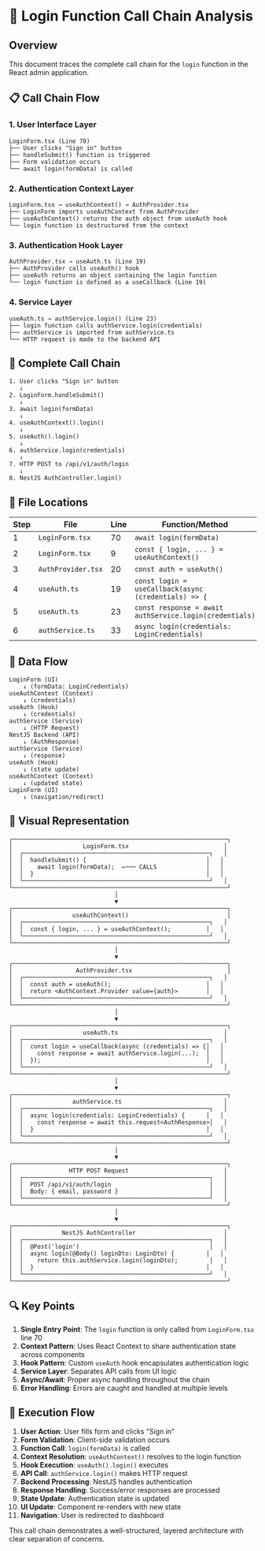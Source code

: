 # 🔗 Login Function Call Chain Analysis

## Overview
This document traces the complete call chain for the `login` function in the React admin application.

## 📋 Call Chain Flow

### 1. **User Interface Layer**
```
LoginForm.tsx (Line 70)
├── User clicks "Sign in" button
├── handleSubmit() function is triggered
├── Form validation occurs
└── await login(formData) is called
```

### 2. **Authentication Context Layer**
```
LoginForm.tsx → useAuthContext() → AuthProvider.tsx
├── LoginForm imports useAuthContext from AuthProvider
├── useAuthContext() returns the auth object from useAuth hook
└── login function is destructured from the context
```

### 3. **Authentication Hook Layer**
```
AuthProvider.tsx → useAuth.ts (Line 19)
├── AuthProvider calls useAuth() hook
├── useAuth returns an object containing the login function
└── login function is defined as a useCallback (Line 19)
```

### 4. **Service Layer**
```
useAuth.ts → authService.login() (Line 23)
├── login function calls authService.login(credentials)
├── authService is imported from authService.ts
└── HTTP request is made to the backend API
```

## 🎯 Complete Call Chain

```
1. User clicks "Sign in" button
   ↓
2. LoginForm.handleSubmit() 
   ↓
3. await login(formData) 
   ↓
4. useAuthContext().login() 
   ↓
5. useAuth().login() 
   ↓
6. authService.login(credentials) 
   ↓
7. HTTP POST to /api/v1/auth/login
   ↓
8. NestJS AuthController.login()
```

## 📁 File Locations

| Step | File | Line | Function/Method |
|------|------|------|----------------|
| 1 | `LoginForm.tsx` | 70 | `await login(formData)` |
| 2 | `LoginForm.tsx` | 9 | `const { login, ... } = useAuthContext()` |
| 3 | `AuthProvider.tsx` | 20 | `const auth = useAuth()` |
| 4 | `useAuth.ts` | 19 | `const login = useCallback(async (credentials) => {` |
| 5 | `useAuth.ts` | 23 | `const response = await authService.login(credentials)` |
| 6 | `authService.ts` | 33 | `async login(credentials: LoginCredentials)` |

## 🔄 Data Flow

```
LoginForm (UI)
    ↓ (formData: LoginCredentials)
useAuthContext (Context)
    ↓ (credentials)
useAuth (Hook)
    ↓ (credentials)
authService (Service)
    ↓ (HTTP Request)
NestJS Backend (API)
    ↓ (AuthResponse)
authService (Service)
    ↓ (response)
useAuth (Hook)
    ↓ (state update)
useAuthContext (Context)
    ↓ (updated state)
LoginForm (UI)
    ↓ (navigation/redirect)
```

## 🎨 Visual Representation

```
┌─────────────────────────────────────────────────────────────┐
│                    LoginForm.tsx                           │
│  ┌─────────────────────────────────────────────────────┐   │
│  │  handleSubmit() {                                  │   │
│  │    await login(formData);  ←─── CALLS              │   │
│  │  }                                                 │   │
│  └─────────────────────────────────────────────────────┘   │
└─────────────────────────────────────────────────────────────┘
                              │
                              ▼
┌─────────────────────────────────────────────────────────────┐
│                 useAuthContext()                            │
│  ┌─────────────────────────────────────────────────────┐   │
│  │  const { login, ... } = useAuthContext();          │   │
│  └─────────────────────────────────────────────────────┘   │
└─────────────────────────────────────────────────────────────┘
                              │
                              ▼
┌─────────────────────────────────────────────────────────────┐
│                  AuthProvider.tsx                           │
│  ┌─────────────────────────────────────────────────────┐   │
│  │  const auth = useAuth();                           │   │
│  │  return <AuthContext.Provider value={auth}>        │   │
│  └─────────────────────────────────────────────────────┘   │
└─────────────────────────────────────────────────────────────┘
                              │
                              ▼
┌─────────────────────────────────────────────────────────────┐
│                    useAuth.ts                              │
│  ┌─────────────────────────────────────────────────────┐   │
│  │  const login = useCallback(async (credentials) => {│   │
│  │    const response = await authService.login(...);  │   │
│  │  });                                               │   │
│  └─────────────────────────────────────────────────────┘   │
└─────────────────────────────────────────────────────────────┘
                              │
                              ▼
┌─────────────────────────────────────────────────────────────┐
│                 authService.ts                             │
│  ┌─────────────────────────────────────────────────────┐   │
│  │  async login(credentials: LoginCredentials) {      │   │
│  │    const response = await this.request<AuthResponse>│   │
│  │  }                                                 │   │
│  └─────────────────────────────────────────────────────┘   │
└─────────────────────────────────────────────────────────────┘
                              │
                              ▼
┌─────────────────────────────────────────────────────────────┐
│                HTTP POST Request                           │
│  ┌─────────────────────────────────────────────────────┐   │
│  │  POST /api/v1/auth/login                            │   │
│  │  Body: { email, password }                          │   │
│  └─────────────────────────────────────────────────────┘   │
└─────────────────────────────────────────────────────────────┘
                              │
                              ▼
┌─────────────────────────────────────────────────────────────┐
│              NestJS AuthController                         │
│  ┌─────────────────────────────────────────────────────┐   │
│  │  @Post('login')                                     │   │
│  │  async login(@Body() loginDto: LoginDto) {         │   │
│  │    return this.authService.login(loginDto);         │   │
│  │  }                                                 │   │
│  └─────────────────────────────────────────────────────┘   │
└─────────────────────────────────────────────────────────────┘
```

## 🔍 Key Points

1. **Single Entry Point**: The `login` function is only called from `LoginForm.tsx` line 70
2. **Context Pattern**: Uses React Context to share authentication state across components
3. **Hook Pattern**: Custom `useAuth` hook encapsulates authentication logic
4. **Service Layer**: Separates API calls from UI logic
5. **Async/Await**: Proper async handling throughout the chain
6. **Error Handling**: Errors are caught and handled at multiple levels

## 🚀 Execution Flow

1. **User Action**: User fills form and clicks "Sign in"
2. **Form Validation**: Client-side validation occurs
3. **Function Call**: `login(formData)` is called
4. **Context Resolution**: `useAuthContext()` resolves to the login function
5. **Hook Execution**: `useAuth().login()` executes
6. **API Call**: `authService.login()` makes HTTP request
7. **Backend Processing**: NestJS handles authentication
8. **Response Handling**: Success/error responses are processed
9. **State Update**: Authentication state is updated
10. **UI Update**: Component re-renders with new state
11. **Navigation**: User is redirected to dashboard

This call chain demonstrates a well-structured, layered architecture with clear separation of concerns.
